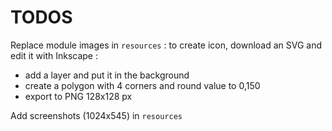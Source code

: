 TODOS 
=====

Replace module images in `resources` : to create icon, download an SVG and edit it with Inkscape :
- add a layer and put it in the background
- create a polygon with 4 corners and round value to 0,150
- export to PNG 128x128 px

Add screenshots (1024x545) in `resources` 
